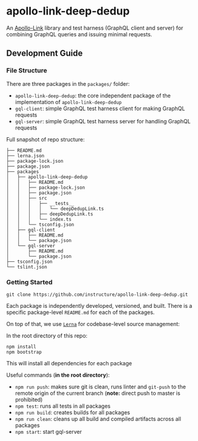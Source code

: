 # apollo-link-deep-dedup

An [Apollo-Link](https://www.apollographql.com/docs/link/) library and test harness (GraphQL client and server) for combining GraphQL queries and issuing minimal requests.

## Development Guide

### File Structure

There are three packages in the `packages/` folder:

- `apollo-link-deep-dedup`: the core independent package of the implementation of `apollo-link-deep-dedup`
- `gql-client`: simple GraphQL test harness client for making GraphQL requests
- `gql-server`: simple GraphQL test harness server for handling GraphQL requests

Full snapshot of repo structure:

```text
├── README.md
├── lerna.json
├── package-lock.json
├── package.json
├── packages
│   ├── apollo-link-deep-dedup
│   │   ├── README.md
│   │   ├── package-lock.json
│   │   ├── package.json
│   │   ├── src
│   │   │   ├── __tests__
│   │   │   │   └── deepDedupLink.ts
│   │   │   ├── deepDedupLink.ts
│   │   │   └── index.ts
│   │   └── tsconfig.json
│   ├── gql-client
│   │   ├── README.md
│   │   └── package.json
│   └── gql-server
│       ├── README.md
│       └── package.json
├── tsconfig.json
└── tslint.json
```

### Getting Started

```shell
git clone https://github.com/instructure/apollo-link-deep-dedup.git
```

Each package is independently developed, versioned, and built. There is a specific package-level `README.md` for each of the packages.

On top of that, we use [`Lerna`](https://lernajs.io/) for codebase-level source management:

In the root directory of this repo:

```shell
npm install
npm bootstrap
```

This will install all dependencies for each package

Useful commands (__in the root directory__):

- `npm run push`: makes sure git is clean, runs linter and `git-push` to the remote origin of the current branch (__note:__ direct push to master is prohibited)
- `npm test`: runs all tests in all packages
- `npm run build`: creates builds for all packages
- `npm run clean`: cleans up all build and compiled artifacts across all packages
- `npm start`: start gql-server
